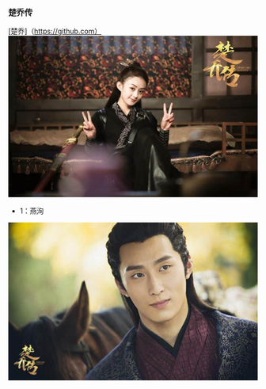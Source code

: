 ### 楚乔传
[楚乔]（https://github.com）
![楚乔](https://github.com/river90/mycode/blob/master/SXRB201706061054000019072848473.jpg?raw=true)
* 1：燕洵


![yan](https://github.com/river90/mycode/blob/master/20170607043712873.jpg?raw=true)
